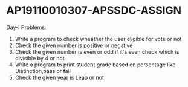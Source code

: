# AP19110010307-APSSDC-ASSIGN

Day-I Problems:
1. Write a program to check wheather the user eligible for vote or not 
2. Check the given number is positive or negative 
3. Check the given number is even or odd if it's even check which is divisible by 4 or not 
4. Write a program to print student grade based on persentage like Distinction,pass or fail 
5. Check the given year is Leap or not
